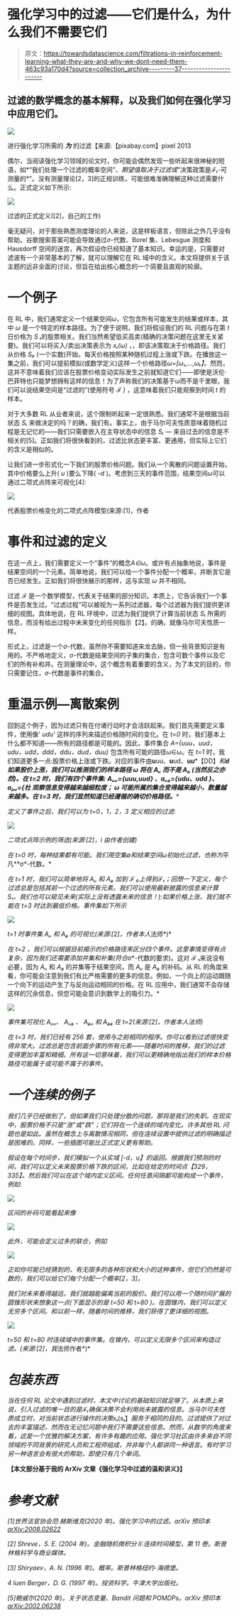# 强化学习中的过滤——它们是什么，为什么我们不需要它们

> 原文：<https://towardsdatascience.com/filtrations-in-reinforcement-learning-what-they-are-and-why-we-dont-need-them-463c93a170d4?source=collection_archive---------37----------------------->

## 过滤的数学概念的基本解释，以及我们如何在强化学习中应用它们。

![](img/78292e9fce05fd0c833a419886cf447f.png)

进行强化学习所需的 ***为*** 的过滤【来源:【pixabay.com】pixel 2013

偶尔，当阅读强化学习领域的论文时，你可能会偶然发现一些听起来很神秘的短语，如*“我们处理一个过滤的概率空间”*、*期望值取决于过滤*或*“决策政策是ℱ*ₜ*-可测量的*”。没有测量理论[2，3]的正规训练，可能很难准确理解这种过滤需要什么。正式定义如下所示:

![](img/59ba3d3256c5eed2f2571344c3b712c8.png)

过滤的正式定义([2]，自己的工作)

毫无疑问，对于那些熟悉测度理论的人来说，这是样板语言，但除此之外几乎没有帮助。谷歌搜索答案可能会导致通过*σ*-代数、Borel 集、Lebesgue 测度和 Hausdorff 空间的迷宫，再次假设你已经知道了基本知识。幸运的是，只需要对滤波有一个非常基本的了解，就可以理解它在 RL 域中的含义。本文将提供关于该主题的远非全面的讨论，但旨在给出核心概念的一个简要且直观的轮廓。

# **一个例子**

在 RL 中，我们通常定义一个结果空间*ω*，它包含所有可能发生的结果或样本，其中 *ω* 是一个特定的样本路径。为了便于说明，我们将假设我们的 RL 问题与在第 *t* 日价格为 *S* ₜ的股票相关。我们当然希望低买高卖(精确的决策问题在这里无关紧要)。我们可以将买入/卖出决策表示为 *xₜ(ω)* ，，即该决策取决于价格路径。我们从价格 *S₀* (一个实数)开始，每天价格按照某种随机过程上涨或下跌。在播放这一集之前，我们可以提前模拟(或数学定义)这样一个价格路径*ω=[ω₁,…,ωₜ】*。然而，这并不意味着我们应该在股票价格变动实际发生之前就知道它们——即使是沃伦·巴菲特也只能梦想拥有这样的信息！为了声称我们的决策基于ω而不是千里眼，我们可以说结果空间是“过滤的”(使用符号 *ℱ )* ，这意味着我们只能观察到时间 *t* 的样本。

对于大多数 RL 从业者来说，这个限制听起来一定很熟悉。我们通常不是根据当前状态 *Sₜ* 来做决定的吗？的确，我们有。事实上，由于马尔可夫性质意味着随机过程是无记忆的——我们只需要嵌入在主导状态中的信息 *Sₜ —* 来自过去的信息是不相关的[5]。正如我们将很快看到的，过滤比状态更丰富、更通用，但实际上它们的含义是相似的。

让我们进一步形式化一下我们的股票价格问题。我们从一个离散的问题设置开始，其中价格要么上升( *u* )要么下降( *-d* )。考虑到三天的事件范围，结果空间*ω*可以通过二项式点阵来可视化[4]:

![](img/4eb5141d9774743115cf475b78559861.png)

代表股票价格变化的二项式点阵模型(来源:[1]，作者

# **事件和过滤的定义**

在这一点上，我们需要定义一个“事件”的概念*A∈ω*。或许有点抽象地说，事件是结果空间的一个元素。简单地说，我们可以给一个事件分配一个概率，并断言它是否已经发生。正如我们将很快展示的那样，这与实现 *ω* 并不相同。

过滤 *ℱ* 是一个数学模型，代表关于结果的部分知识。本质上，它告诉我们一个事件是否发生过。“过滤过程”可以被视为一系列过滤器，每个过滤器为我们提供更详细的视图。具体地说，在 RL 环境中，过滤为我们提供了计算当前状态 *Sₜ* 所需的信息，而没有给出过程中未来变化的任何指示【2】。的确，就像马尔可夫性质一样。

形式上，过滤是一个*σ*-代数，虽然你不需要知道来龙去脉，但一些背景知识是有用的。不严格地定义，*σ*-代数是结果空间的子集的集合，包含可数个事件以及它们的所有补和并。在测量理论中，这个概念有着重要的含义，为了本文的目的，你只需要记住，*σ*-代数是事件的集合。

# **重温示例—离散案例**

回到这个例子，因为过滤只有在付诸行动时才会活跃起来。我们首先需要定义事件，使用像' *udu'* 这样的序列来描述价格随时间的变化。在 *t=0* 时，我们基本上什么都不知道——所有的路径都是可能的。因此，事件集合 *A={uuu，uud，udu，udd，ddd，ddu，dud，duu}* 包含所有可能的路径ω∈ω。在 *t=1* 时，我们知道更多一点:股票价格上涨或下跌。对应的事件由****u****uu、****u****ud、****u*******u****【DD】*和****d 如果股价上涨，我们可以推测我们的样本路径 *ω* 将在 *Aᵤ* 而不是 *Aₔ* (当然反之亦然)。在 *t=2* 时，我们有四个事件集: *Aᵤᵤ={uuu,uud}* 、*aᵤₔ={****ud****u、****ud****d }*、*aₔᵤ={**杜**** *观察信息变得越来越细粒度； *ω* 可能所属的集合变得越来越小，数量越来越多。在 *t=3* 时，我们显然知道已经遵循的确切价格路径。****

*定义了事件之后，我们可以为 *t=0，1，2，3* 定义相应的过滤:*

*![](img/6a36cd8be18070241a6c2611866352e0.png)*

*二项式点阵示例的筛选(来源:[2]，i *由作者*创建)*

*在 *t=0* 时，每种结果都有可能。我们用空集∅和结果空间ω初始化过滤，也称为*平凡**σ*-代数。*

*在 *t=1* 时，我们可以简单地将 *Aᵤ* 和 *Aₔ* 加到 *ℱ* ₀上得到*ℱ*₁；回想一下定义，每个过滤总是包括其前一个过滤的所有元素。我们可以使用最新披露的信息来计算 S₁。我们也可以窥见未来(实际上没有透露未来的信息！):如果价格上涨，我们就不能在 t=3 时达到最低价格。事件集如下所示*

*![](img/23ca4794931756037d37b912022cf2f7.png)*

*t=1 时事件集 *Aᵤ* 和 *Aₔ* 的可视化(来源:[2]，作者本人*法师*)*

*在 *t=2* ，我们可以根据目前揭示的价格路径来区分四个事件。这里事情变得有点复杂，因为我们还需要添加并集和补集(符合*σ*-代数的要求)。这对 *ℱ* ₁来说没有必要，因为 *Aᵤ* 和 *Aₔ* 的并集等于结果空间，而 *Aᵤ* 是 *Aₔ* 的补码。从 RL 的角度来看，你可能会注意到我们有比严格需要的更多的信息。例如，一个向上的运动跟随一个向下的运动产生了与反向运动相同的价格。在 RL 应用中，我们通常不会存储这样的冗余信息，但您可能会意识到数学上的吸引力。*

*![](img/537a69e98fc0eecdff1923086bd0edd1.png)*

**事件集可视化 Aᵤᵤ、* *Aᵤₔ* 、 *Aₔᵤ* 和 *Aₔₔ* 在 t=2(来源:[2]，作者本人*法师*)*

*在 *t=3* 时，我们已经有 256 套，使用与之前相同的程序。你可以看到过滤很快变得非常大。过滤总是包含前面步骤的所有元素——随着时间的推移，我们的过滤变得更加丰富和精细。所有这一切意味着，我们可以更精确地指出我们的样本价格路径可能属于或可能不属于的事件。*

# ***一个连续的例子***

*我们几乎已经做到了，但如果我们只处理分散的问题，那将是我们的失职。在现实中，股票价格不只是“涨”或“跌”；它们将在一个连续的域内变化。许多其他 RL 问题也是如此。虽然在概念上与离散情况相同，但在连续设置中提供过滤的明确描述是困难的。同样，一些插图可能比正式定义更有帮助。*

*假设在每个时间步，我们模拟一个从实域 *[-d，u】*的返回。根据我们预测的时间，我们可以定义未来股票价格下跌的区间，比如在给定的时间点*【329，335】*。然后我们可以在这个域内定义区间。任何任意间隔都可能构成一个事件，例如:*

*![](img/e302e6ddd38da1949b1cd16e62ffc3f4.png)*

*区间的补码可能看起来像*

*![](img/06e46327b429d5ba7bd6c20eaa8cb8c7.png)*

*此外，可能会定义过多的联合，例如*

*![](img/32a79b3ec67008d61c14f9dc52ca4524.png)*

*正如你可能已经猜到的，有无限多的各种形状和大小的这种事件，但它们仍然是可数的，我们可以给它们每个分配一个概率[2，3]。*

*我们对未来看得越远，我们就越能偏离当前的股价。我们可以用一个随时间扩展的圆锥形状来想象这一点(下面显示的是 *t=50* 和 *t=80* )。在圆锥内，我们可以定义无穷多个区间。和以前一样，随着时间的推移，我们获得了更详细的视图。*

*![](img/105d06ea29573b9b6d708bf176b431ba.png)*

*t=50 和 t=80 时连续域中的事件集。在锥内，可以定义无限多个区间来构造过滤。(来源:[2]，我*法师作者*)*

# ***包装东西***

*当在任何 RL 论文中遇到过滤时，本文中讨论的基础知识就足够了。从本质上来说，引入过滤的唯一目的是ℱₜ确保决策不会利用尚未披露的信息。当马尔可夫性质成立时，对当前状态进行操作的决策*xₜ(sₜ】*服务于相同的目的。过滤提供了对过去的丰富描述，然而在无记忆问题中我们不需要这些信息。然而，从数学的角度来看，这是一个优雅的解决方案，有许多有趣的应用。强化学习社区由许多来自不同领域的不同背景的研究人员和工程师组成，并非每个人都讲同一种语言。有时学习另一种语言会有很大的帮助，即使只有几个单词。*

**【本文部分基于我的 ArXiv 文章《强化学习中过滤的温和讲义》】**

# ***参考文献***

*[1]世界法官协会范·赫斯维克(2020 年)。强化学习中的过滤。arXiv 预印本 [arXiv:2008.02622](https://arxiv.org/abs/2008.02622)*

*[2] Shreve，S. E. (2004 年)。金融随机微积分 II:连续时间模型，第 11 卷。斯普林格科学与商业媒体。*

*[3] Shiryaev，A. N. (1996 年)。概率。斯普林格纽约-海德堡。*

*4 luen Berger，D. G. (1997 年)。投资科学。牛津大学出版社。*

*[5]鲍威尔(2020 年)。关于状态变量、Bandit 问题和 POMDPs。arXiv 预印本 [arXiv:2002.06238](https://arxiv.org/abs/2002.06238)*